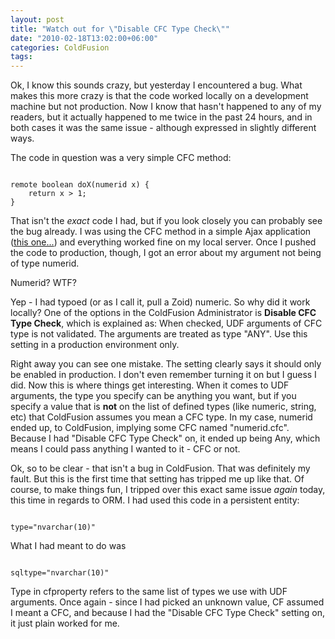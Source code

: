 ```yaml
---
layout: post
title: "Watch out for \"Disable CFC Type Check\""
date: "2010-02-18T13:02:00+06:00"
categories: ColdFusion 
tags: 
---
```


Ok, I know this sounds crazy, but yesterday I encountered a bug. What makes this more crazy is that the code worked locally on a development machine but not production. Now I know that hasn't happened to any of my readers, but it actually  happened to me twice in the past 24 hours, and in both cases it was the same issue - although expressed in slightly different ways. 

The code in question was a very simple CFC method:

<code>
remote boolean doX(numerid x) {
    return x &gt; 1;
}
</code>

That isn't the <i>exact</i> code I had, but if you look closely you can probably see the bug already. I was using the CFC method in a simple Ajax application (<a href="http://www.raymondcamden.com/index.cfm/2010/2/18/A-Simple-Class-SchedulingConflict-Handler-built-with-ColdFusion-and-jQuery">this one...</a>) and everything worked fine on my local server. Once I pushed the code to production, though, I got an error about my argument not being of type numerid. 

Numerid? WTF?

Yep - I had typoed (or as I call it, pull a Zoid) numeric. So why did it work locally? One of the options in the ColdFusion Administrator is <b>Disable CFC Type Check</b>, which is explained as: When checked, UDF arguments of CFC type is not validated. The arguments are treated as type "ANY". Use this setting in a production environment only.

Right away you can see one mistake. The setting clearly says it should only be enabled in production. I don't even remember turning it on but I guess I did. Now this is where things get interesting. When it comes to UDF arguments, the type you specify can be anything you want, but if you specify a value that is <b>not</b> on the list of defined types (like numeric, string, etc) that ColdFusion assumes you mean a CFC type. In my case, numerid ended up, to ColdFusion, implying some CFC named "numerid.cfc". Because I had "Disable CFC Type Check" on, it ended up being Any, which means I could pass anything I wanted to it - CFC or not.

Ok, so to be clear - that isn't a bug in ColdFusion. That was definitely my fault. But this is the first time that setting has tripped me up like that. Of course, to make things fun, I tripped over this exact same issue <i>again</i> today, this time in regards to ORM. I had used this code in a persistent entity:

<code>
type="nvarchar(10)"
</code>

What I had meant to do was

<code>
sqltype="nvarchar(10)"
</code>

Type in cfproperty refers to the same list of types we use with UDF arguments. Once again - since I had picked an unknown value, CF assumed I meant a CFC, and because I had the "Disable CFC Type Check" setting on, it just plain worked for me.